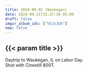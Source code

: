 ```yaml
---
title: 2024-09-02 (Waukegan)
date: 2024-09-21T15:37:36-05:00
draft: false
imgur_album_ids: ["V5JsJUh"]
new: false
---
```


## {{< param title >}}

Daytrip to Waukegan, IL on Labor Day.<br>
Shot with Cinestill 800T.
